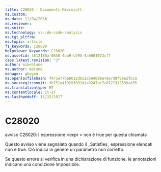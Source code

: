 ```yaml
---
title: C28020 | Documenti Microsoft
ms.custom: 
ms.date: 11/04/2016
ms.reviewer: 
ms.suite: 
ms.technology: vs-ide-code-analysis
ms.tgt_pltfrm: 
ms.topic: article
f1_keywords: C28020
helpviewer_keywords: C28020
ms.assetid: 3612185a-0858-4ba9-b795-4a0681073cf7
caps.latest.revision: "3"
author: mikeblome
ms.author: mblome
manager: ghogen
ms.openlocfilehash: f475e77bab012d652d59489ba7ea7d8f9be2fbca
ms.sourcegitcommit: fb751e41929f031d1a9247bc7c8727312539ad35
ms.translationtype: MT
ms.contentlocale: it-IT
ms.lasthandoff: 11/15/2017
---
```

# <a name="c28020"></a>C28020
avviso C28020: l'espressione \<expr > non è true per questa chiamata  
  
 Questo avviso viene segnalato quando il _Satisfies\_ espressione elencati non è true. Ciò indica in genere un parametro non corretto.  
  
 Se questo errore si verifica in una dichiarazione di funzione, le annotazioni indicano una condizione Impossibile.